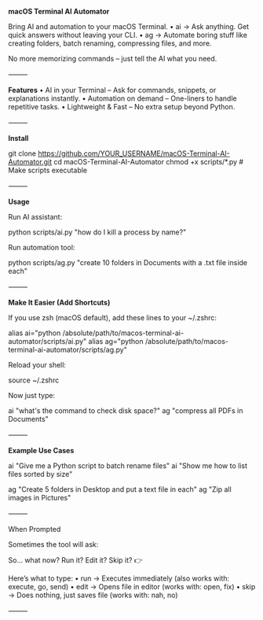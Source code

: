 **macOS Terminal AI Automator**

Bring AI and automation to your macOS Terminal.
	•	ai → Ask anything. Get quick answers without leaving your CLI.
	•	ag → Automate boring stuff like creating folders, batch renaming, compressing files, and more.

No more memorizing commands – just tell the AI what you need.

⸻

**Features**
	•	AI in your Terminal – Ask for commands, snippets, or explanations instantly.
	•	Automation on demand – One-liners to handle repetitive tasks.
	•	Lightweight & Fast – No extra setup beyond Python.

⸻

**Install**

git clone https://github.com/YOUR_USERNAME/macOS-Terminal-AI-Automator.git
cd macOS-Terminal-AI-Automator
chmod +x scripts/*.py    # Make scripts executable


⸻

**Usage**

Run AI assistant:

python scripts/ai.py "how do I kill a process by name?"

Run automation tool:

python scripts/ag.py "create 10 folders in Documents with a .txt file inside each"


⸻

 **Make It Easier (Add Shortcuts)**

If you use zsh (macOS default), add these lines to your ~/.zshrc:

alias ai="python /absolute/path/to/macos-terminal-ai-automator/scripts/ai.py"
alias ag="python /absolute/path/to/macos-terminal-ai-automator/scripts/ag.py"

Reload your shell:

source ~/.zshrc

 Now just type:

ai "what's the command to check disk space?"
ag "compress all PDFs in Documents"


⸻

**Example Use Cases**

ai "Give me a Python script to batch rename files"
ai "Show me how to list files sorted by size"

ag "Create 5 folders in Desktop and put a text file in each"
ag "Zip all images in Pictures"


⸻

When Prompted

Sometimes the tool will ask:

So... what now? Run it? Edit it? Skip it?
👉

Here’s what to type:
	•	run → Executes immediately (also works with: execute, go, send)
	•	edit → Opens file in editor (works with: open, fix)
	•	skip → Does nothing, just saves file (works with: nah, no)

⸻
